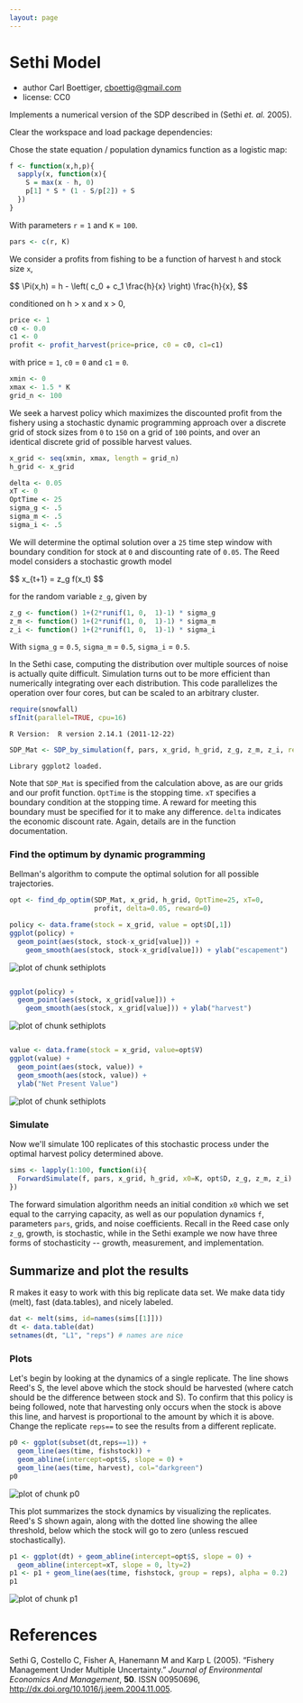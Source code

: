 ```yaml
---
layout: page
---
```







# Sethi Model
 * author Carl Boettiger, <cboettig@gmail.com>
 * license: CC0

 Implements a numerical version of the SDP described in (Sethi _et. al._ 2005).


Clear the workspace and load package dependencies: 




Chose the state equation / population dynamics function as a logistic map: 



```r
f <- function(x,h,p){
  sapply(x, function(x){
  	S = max(x - h, 0)
  	p[1] * S * (1 - S/p[2]) + S
  })
}
```




With parameters `r` = `1` and `K` = `100`.



```r
pars <- c(r, K)
```





We consider a profits from fishing to be a function of harvest `h` and stock size `x`,  

<div> $$ \Pi(x,h) = h - \left( c_0  + c_1 \frac{h}{x} \right) \frac{h}{x}, $$ </div> 

conditioned on h > x and x > 0,



```r
price <- 1
c0 <- 0.0
c1 <- 0
profit <- profit_harvest(price=price, c0 = c0, c1=c1) 
```




with price = `1`, `c0` = `0` and `c1` = `0`. 




```r
xmin <- 0
xmax <- 1.5 * K
grid_n <- 100
```




We seek a harvest policy which maximizes the discounted profit from the fishery using a stochastic dynamic programming approach over a discrete grid of stock sizes from `0` to `150` on a grid of `100` points, and over an identical discrete grid of possible harvest values.  




```r
x_grid <- seq(xmin, xmax, length = grid_n)  
h_grid <- x_grid  
```







```r
delta <- 0.05
xT <- 0
OptTime <- 25
sigma_g <- .5
sigma_m <- .5
sigma_i <- .5
```




We will determine the optimal solution over a `25` time step window with boundary condition for stock at `0` and discounting rate of `0.05`.  The Reed model considers a stochastic growth model 

<div> $$ x_{t+1} = z_g f(x_t) $$ </div> 

for the random variable `z_g`, given by 



```r
z_g <- function() 1+(2*runif(1, 0,  1)-1) * sigma_g
z_m <- function() 1+(2*runif(1, 0,  1)-1) * sigma_m
z_i <- function() 1+(2*runif(1, 0,  1)-1) * sigma_i
```




With `sigma_g` = `0.5`, `sigma_m` = `0.5`, `sigma_i` = `0.5`.


In the Sethi case, computing the distribution over multiple sources of noise is actually quite difficult.  Simulation turns out to be more efficient than numerically integrating over each distribution.  This code parallelizes the operation over four cores, but can be scaled to an arbitrary cluster. 



```r
require(snowfall) 
sfInit(parallel=TRUE, cpu=16)
```

```
R Version:  R version 2.14.1 (2011-12-22) 

```






```r
SDP_Mat <- SDP_by_simulation(f, pars, x_grid, h_grid, z_g, z_m, z_i, reps=1e5)
```

```
Library ggplot2 loaded.
```



Note that `SDP_Mat` is specified from the calculation above, as are our grids and our profit function. `OptTime` is the stopping time.  `xT` specifies a boundary condition at the stopping time. A reward for meeting this boundary must be specified for it to make any difference.  `delta` indicates the economic discount rate. Again, details are in the function documentation.   



### Find the optimum by dynamic programming

Bellman's algorithm to compute the optimal solution for all possible trajectories. 



```r
opt <- find_dp_optim(SDP_Mat, x_grid, h_grid, OptTime=25, xT=0, 
                     profit, delta=0.05, reward=0)
```









```r
policy <- data.frame(stock = x_grid, value = opt$D[,1])
ggplot(policy) + 
  geom_point(aes(stock, stock-x_grid[value])) + 
	geom_smooth(aes(stock, stock-x_grid[value])) + ylab("escapement") 
```

![plot of chunk sethiplots](http://farm9.staticflickr.com/8155/7423706852_f1bba5c328_o.png) 

```r

ggplot(policy) + 
  geom_point(aes(stock, x_grid[value])) + 
	geom_smooth(aes(stock, x_grid[value])) + ylab("harvest") 
```

![plot of chunk sethiplots](http://farm6.staticflickr.com/5152/7423707120_8954f64692_o.png) 

```r

value <- data.frame(stock = x_grid, value=opt$V)
ggplot(value) + 
  geom_point(aes(stock, value)) +
  geom_smooth(aes(stock, value)) +
  ylab("Net Present Value")
```

![plot of chunk sethiplots](http://farm6.staticflickr.com/5231/7423707252_7221358b59_o.png) 





### Simulate 

Now we'll simulate 100 replicates of this stochastic process under the optimal harvest policy determined above.



```r
sims <- lapply(1:100, function(i){
  ForwardSimulate(f, pars, x_grid, h_grid, x0=K, opt$D, z_g, z_m, z_i)
})
```




The forward simulation algorithm needs an initial condition `x0` which we set equal to the carrying capacity, as well as our population dynamics `f`, parameters `pars`, grids, and noise coefficients.  Recall in the Reed case only `z_g`, growth, is stochastic, while in the Sethi example we now have three forms of stochasticity -- growth, measurement, and implementation.   


## Summarize and plot the results                                                   

R makes it easy to work with this big replicate data set.  We make data tidy (melt), fast (data.tables), and nicely labeled.



```r
dat <- melt(sims, id=names(sims[[1]]))  
dt <- data.table(dat)
setnames(dt, "L1", "reps") # names are nice
```





### Plots 

Let's begin by looking at the dynamics of a single replicate. The line shows Reed's S, the level above which the stock should be harvested (where catch should be the difference between stock and S).  To confirm that this policy is being followed, note that harvesting only occurs when the stock is above this line, and harvest is proportional to the amount by which it is above.  Change the replicate `reps==` to see the results from a different replicate.  



```r
p0 <- ggplot(subset(dt,reps==1)) +
  geom_line(aes(time, fishstock)) +
  geom_abline(intercept=opt$S, slope = 0) +
  geom_line(aes(time, harvest), col="darkgreen") 
p0
```

![plot of chunk p0](http://farm9.staticflickr.com/8152/7423707674_998bf971ef_o.png) 



This plot summarizes the stock dynamics by visualizing the replicates. Reed's S shown again, along with the dotted line showing the allee threshold, below which the stock will go to zero (unless rescued stochastically). 



```r
p1 <- ggplot(dt) + geom_abline(intercept=opt$S, slope = 0) + 
  geom_abline(intercept=xT, slope = 0, lty=2) 
p1 <- p1 + geom_line(aes(time, fishstock, group = reps), alpha = 0.2)
p1
```

![plot of chunk p1](http://farm6.staticflickr.com/5117/7423708088_f24ed75563_o.png) 



# References

<p>Sethi G, Costello C, Fisher A, Hanemann M and Karp L (2005).
&ldquo;Fishery Management Under Multiple Uncertainty.&rdquo;
<EM>Journal of Environmental Economics And Management</EM>, <B>50</B>.
ISSN 00950696, <a href="http://dx.doi.org/10.1016/j.jeem.2004.11.005">http://dx.doi.org/10.1016/j.jeem.2004.11.005</a>.






